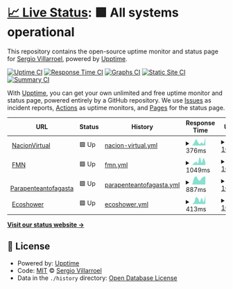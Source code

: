 # [📈 Live Status](https://nacionvirtualchile.github.io/WebMonitor): <!--live status--> **🟩 All systems operational**

This repository contains the open-source uptime monitor and status page for [Sergio Villarroel](nacionvirtual.cl), powered by [Upptime](https://github.com/upptime/upptime).

[![Uptime CI](https://github.com/nacionvirtualchile/WebMonitor/workflows/Uptime%20CI/badge.svg)](https://github.com/nacionvirtualchile/WebMonitor/actions?query=workflow%3A%22Uptime+CI%22)
[![Response Time CI](https://github.com/nacionvirtualchile/WebMonitor/workflows/Response%20Time%20CI/badge.svg)](https://github.com/nacionvirtualchile/WebMonitor/actions?query=workflow%3A%22Response+Time+CI%22)
[![Graphs CI](https://github.com/nacionvirtualchile/WebMonitor/workflows/Graphs%20CI/badge.svg)](https://github.com/nacionvirtualchile/WebMonitor/actions?query=workflow%3A%22Graphs+CI%22)
[![Static Site CI](https://github.com/nacionvirtualchile/WebMonitor/workflows/Static%20Site%20CI/badge.svg)](https://github.com/nacionvirtualchile/WebMonitor/actions?query=workflow%3A%22Static+Site+CI%22)
[![Summary CI](https://github.com/nacionvirtualchile/WebMonitor/workflows/Summary%20CI/badge.svg)](https://github.com/nacionvirtualchile/WebMonitor/actions?query=workflow%3A%22Summary+CI%22)

With [Upptime](https://upptime.js.org), you can get your own unlimited and free uptime monitor and status page, powered entirely by a GitHub repository. We use [Issues](https://github.com/nacionvirtualchile/WebMonitor/issues) as incident reports, [Actions](https://github.com/nacionvirtualchile/WebMonitor/actions) as uptime monitors, and [Pages](https://nacionvirtualchile.github.io/WebMonitor) for the status page.

<!--start: status pages-->
<!-- This summary is generated by Upptime (https://github.com/upptime/upptime) -->
<!-- Do not edit this manually, your changes will be overwritten -->
<!-- prettier-ignore -->
| URL | Status | History | Response Time | Uptime |
| --- | ------ | ------- | ------------- | ------ |
| <img alt="" src="https://icons.duckduckgo.com/ip3/www.nacionvirtual.cl.ico" height="13"> [NacionVirtual](https://www.nacionvirtual.cl) | 🟩 Up | [nacion-virtual.yml](https://github.com/nacionvirtualchile/WebMonitor/commits/HEAD/history/nacion-virtual.yml) | <details><summary><img alt="Response time graph" src="./graphs/nacion-virtual/response-time-week.png" height="20"> 376ms</summary><br><a href="https://nacionvirtualchile.github.io/webmonitor/history/nacion-virtual"><img alt="Response time 642" src="https://img.shields.io/endpoint?url=https%3A%2F%2Fraw.githubusercontent.com%2Fnacionvirtualchile%2FWebMonitor%2FHEAD%2Fapi%2Fnacion-virtual%2Fresponse-time.json"></a><br><a href="https://nacionvirtualchile.github.io/webmonitor/history/nacion-virtual"><img alt="24-hour response time 806" src="https://img.shields.io/endpoint?url=https%3A%2F%2Fraw.githubusercontent.com%2Fnacionvirtualchile%2FWebMonitor%2FHEAD%2Fapi%2Fnacion-virtual%2Fresponse-time-day.json"></a><br><a href="https://nacionvirtualchile.github.io/webmonitor/history/nacion-virtual"><img alt="7-day response time 376" src="https://img.shields.io/endpoint?url=https%3A%2F%2Fraw.githubusercontent.com%2Fnacionvirtualchile%2FWebMonitor%2FHEAD%2Fapi%2Fnacion-virtual%2Fresponse-time-week.json"></a><br><a href="https://nacionvirtualchile.github.io/webmonitor/history/nacion-virtual"><img alt="30-day response time 516" src="https://img.shields.io/endpoint?url=https%3A%2F%2Fraw.githubusercontent.com%2Fnacionvirtualchile%2FWebMonitor%2FHEAD%2Fapi%2Fnacion-virtual%2Fresponse-time-month.json"></a><br><a href="https://nacionvirtualchile.github.io/webmonitor/history/nacion-virtual"><img alt="1-year response time 642" src="https://img.shields.io/endpoint?url=https%3A%2F%2Fraw.githubusercontent.com%2Fnacionvirtualchile%2FWebMonitor%2FHEAD%2Fapi%2Fnacion-virtual%2Fresponse-time-year.json"></a></details> | <details><summary><a href="https://nacionvirtualchile.github.io/webmonitor/history/nacion-virtual">100.00%</a></summary><a href="https://nacionvirtualchile.github.io/webmonitor/history/nacion-virtual"><img alt="All-time uptime 98.12%" src="https://img.shields.io/endpoint?url=https%3A%2F%2Fraw.githubusercontent.com%2Fnacionvirtualchile%2FWebMonitor%2FHEAD%2Fapi%2Fnacion-virtual%2Fuptime.json"></a><br><a href="https://nacionvirtualchile.github.io/webmonitor/history/nacion-virtual"><img alt="24-hour uptime 100.00%" src="https://img.shields.io/endpoint?url=https%3A%2F%2Fraw.githubusercontent.com%2Fnacionvirtualchile%2FWebMonitor%2FHEAD%2Fapi%2Fnacion-virtual%2Fuptime-day.json"></a><br><a href="https://nacionvirtualchile.github.io/webmonitor/history/nacion-virtual"><img alt="7-day uptime 100.00%" src="https://img.shields.io/endpoint?url=https%3A%2F%2Fraw.githubusercontent.com%2Fnacionvirtualchile%2FWebMonitor%2FHEAD%2Fapi%2Fnacion-virtual%2Fuptime-week.json"></a><br><a href="https://nacionvirtualchile.github.io/webmonitor/history/nacion-virtual"><img alt="30-day uptime 100.00%" src="https://img.shields.io/endpoint?url=https%3A%2F%2Fraw.githubusercontent.com%2Fnacionvirtualchile%2FWebMonitor%2FHEAD%2Fapi%2Fnacion-virtual%2Fuptime-month.json"></a><br><a href="https://nacionvirtualchile.github.io/webmonitor/history/nacion-virtual"><img alt="1-year uptime 98.12%" src="https://img.shields.io/endpoint?url=https%3A%2F%2Fraw.githubusercontent.com%2Fnacionvirtualchile%2FWebMonitor%2FHEAD%2Fapi%2Fnacion-virtual%2Fuptime-year.json"></a></details>
| <img alt="" src="https://icons.duckduckgo.com/ip3/www.fmn.cl.ico" height="13"> [FMN](https://www.fmn.cl) | 🟩 Up | [fmn.yml](https://github.com/nacionvirtualchile/WebMonitor/commits/HEAD/history/fmn.yml) | <details><summary><img alt="Response time graph" src="./graphs/fmn/response-time-week.png" height="20"> 1049ms</summary><br><a href="https://nacionvirtualchile.github.io/webmonitor/history/fmn"><img alt="Response time 1289" src="https://img.shields.io/endpoint?url=https%3A%2F%2Fraw.githubusercontent.com%2Fnacionvirtualchile%2FWebMonitor%2FHEAD%2Fapi%2Ffmn%2Fresponse-time.json"></a><br><a href="https://nacionvirtualchile.github.io/webmonitor/history/fmn"><img alt="24-hour response time 722" src="https://img.shields.io/endpoint?url=https%3A%2F%2Fraw.githubusercontent.com%2Fnacionvirtualchile%2FWebMonitor%2FHEAD%2Fapi%2Ffmn%2Fresponse-time-day.json"></a><br><a href="https://nacionvirtualchile.github.io/webmonitor/history/fmn"><img alt="7-day response time 1049" src="https://img.shields.io/endpoint?url=https%3A%2F%2Fraw.githubusercontent.com%2Fnacionvirtualchile%2FWebMonitor%2FHEAD%2Fapi%2Ffmn%2Fresponse-time-week.json"></a><br><a href="https://nacionvirtualchile.github.io/webmonitor/history/fmn"><img alt="30-day response time 1243" src="https://img.shields.io/endpoint?url=https%3A%2F%2Fraw.githubusercontent.com%2Fnacionvirtualchile%2FWebMonitor%2FHEAD%2Fapi%2Ffmn%2Fresponse-time-month.json"></a><br><a href="https://nacionvirtualchile.github.io/webmonitor/history/fmn"><img alt="1-year response time 1289" src="https://img.shields.io/endpoint?url=https%3A%2F%2Fraw.githubusercontent.com%2Fnacionvirtualchile%2FWebMonitor%2FHEAD%2Fapi%2Ffmn%2Fresponse-time-year.json"></a></details> | <details><summary><a href="https://nacionvirtualchile.github.io/webmonitor/history/fmn">100.00%</a></summary><a href="https://nacionvirtualchile.github.io/webmonitor/history/fmn"><img alt="All-time uptime 97.93%" src="https://img.shields.io/endpoint?url=https%3A%2F%2Fraw.githubusercontent.com%2Fnacionvirtualchile%2FWebMonitor%2FHEAD%2Fapi%2Ffmn%2Fuptime.json"></a><br><a href="https://nacionvirtualchile.github.io/webmonitor/history/fmn"><img alt="24-hour uptime 100.00%" src="https://img.shields.io/endpoint?url=https%3A%2F%2Fraw.githubusercontent.com%2Fnacionvirtualchile%2FWebMonitor%2FHEAD%2Fapi%2Ffmn%2Fuptime-day.json"></a><br><a href="https://nacionvirtualchile.github.io/webmonitor/history/fmn"><img alt="7-day uptime 100.00%" src="https://img.shields.io/endpoint?url=https%3A%2F%2Fraw.githubusercontent.com%2Fnacionvirtualchile%2FWebMonitor%2FHEAD%2Fapi%2Ffmn%2Fuptime-week.json"></a><br><a href="https://nacionvirtualchile.github.io/webmonitor/history/fmn"><img alt="30-day uptime 98.49%" src="https://img.shields.io/endpoint?url=https%3A%2F%2Fraw.githubusercontent.com%2Fnacionvirtualchile%2FWebMonitor%2FHEAD%2Fapi%2Ffmn%2Fuptime-month.json"></a><br><a href="https://nacionvirtualchile.github.io/webmonitor/history/fmn"><img alt="1-year uptime 97.93%" src="https://img.shields.io/endpoint?url=https%3A%2F%2Fraw.githubusercontent.com%2Fnacionvirtualchile%2FWebMonitor%2FHEAD%2Fapi%2Ffmn%2Fuptime-year.json"></a></details>
| <img alt="" src="https://icons.duckduckgo.com/ip3/parapenteantofagasta.cl.ico" height="13"> [Parapenteantofagasta](https://parapenteantofagasta.cl) | 🟩 Up | [parapenteantofagasta.yml](https://github.com/nacionvirtualchile/WebMonitor/commits/HEAD/history/parapenteantofagasta.yml) | <details><summary><img alt="Response time graph" src="./graphs/parapenteantofagasta/response-time-week.png" height="20"> 887ms</summary><br><a href="https://nacionvirtualchile.github.io/webmonitor/history/parapenteantofagasta"><img alt="Response time 1109" src="https://img.shields.io/endpoint?url=https%3A%2F%2Fraw.githubusercontent.com%2Fnacionvirtualchile%2FWebMonitor%2FHEAD%2Fapi%2Fparapenteantofagasta%2Fresponse-time.json"></a><br><a href="https://nacionvirtualchile.github.io/webmonitor/history/parapenteantofagasta"><img alt="24-hour response time 1117" src="https://img.shields.io/endpoint?url=https%3A%2F%2Fraw.githubusercontent.com%2Fnacionvirtualchile%2FWebMonitor%2FHEAD%2Fapi%2Fparapenteantofagasta%2Fresponse-time-day.json"></a><br><a href="https://nacionvirtualchile.github.io/webmonitor/history/parapenteantofagasta"><img alt="7-day response time 887" src="https://img.shields.io/endpoint?url=https%3A%2F%2Fraw.githubusercontent.com%2Fnacionvirtualchile%2FWebMonitor%2FHEAD%2Fapi%2Fparapenteantofagasta%2Fresponse-time-week.json"></a><br><a href="https://nacionvirtualchile.github.io/webmonitor/history/parapenteantofagasta"><img alt="30-day response time 866" src="https://img.shields.io/endpoint?url=https%3A%2F%2Fraw.githubusercontent.com%2Fnacionvirtualchile%2FWebMonitor%2FHEAD%2Fapi%2Fparapenteantofagasta%2Fresponse-time-month.json"></a><br><a href="https://nacionvirtualchile.github.io/webmonitor/history/parapenteantofagasta"><img alt="1-year response time 1109" src="https://img.shields.io/endpoint?url=https%3A%2F%2Fraw.githubusercontent.com%2Fnacionvirtualchile%2FWebMonitor%2FHEAD%2Fapi%2Fparapenteantofagasta%2Fresponse-time-year.json"></a></details> | <details><summary><a href="https://nacionvirtualchile.github.io/webmonitor/history/parapenteantofagasta">100.00%</a></summary><a href="https://nacionvirtualchile.github.io/webmonitor/history/parapenteantofagasta"><img alt="All-time uptime 98.09%" src="https://img.shields.io/endpoint?url=https%3A%2F%2Fraw.githubusercontent.com%2Fnacionvirtualchile%2FWebMonitor%2FHEAD%2Fapi%2Fparapenteantofagasta%2Fuptime.json"></a><br><a href="https://nacionvirtualchile.github.io/webmonitor/history/parapenteantofagasta"><img alt="24-hour uptime 100.00%" src="https://img.shields.io/endpoint?url=https%3A%2F%2Fraw.githubusercontent.com%2Fnacionvirtualchile%2FWebMonitor%2FHEAD%2Fapi%2Fparapenteantofagasta%2Fuptime-day.json"></a><br><a href="https://nacionvirtualchile.github.io/webmonitor/history/parapenteantofagasta"><img alt="7-day uptime 100.00%" src="https://img.shields.io/endpoint?url=https%3A%2F%2Fraw.githubusercontent.com%2Fnacionvirtualchile%2FWebMonitor%2FHEAD%2Fapi%2Fparapenteantofagasta%2Fuptime-week.json"></a><br><a href="https://nacionvirtualchile.github.io/webmonitor/history/parapenteantofagasta"><img alt="30-day uptime 100.00%" src="https://img.shields.io/endpoint?url=https%3A%2F%2Fraw.githubusercontent.com%2Fnacionvirtualchile%2FWebMonitor%2FHEAD%2Fapi%2Fparapenteantofagasta%2Fuptime-month.json"></a><br><a href="https://nacionvirtualchile.github.io/webmonitor/history/parapenteantofagasta"><img alt="1-year uptime 98.09%" src="https://img.shields.io/endpoint?url=https%3A%2F%2Fraw.githubusercontent.com%2Fnacionvirtualchile%2FWebMonitor%2FHEAD%2Fapi%2Fparapenteantofagasta%2Fuptime-year.json"></a></details>
| <img alt="" src="https://icons.duckduckgo.com/ip3/ecoshower.cl.ico" height="13"> [Ecoshower](https://ecoshower.cl) | 🟩 Up | [ecoshower.yml](https://github.com/nacionvirtualchile/WebMonitor/commits/HEAD/history/ecoshower.yml) | <details><summary><img alt="Response time graph" src="./graphs/ecoshower/response-time-week.png" height="20"> 413ms</summary><br><a href="https://nacionvirtualchile.github.io/webmonitor/history/ecoshower"><img alt="Response time 3903" src="https://img.shields.io/endpoint?url=https%3A%2F%2Fraw.githubusercontent.com%2Fnacionvirtualchile%2FWebMonitor%2FHEAD%2Fapi%2Fecoshower%2Fresponse-time.json"></a><br><a href="https://nacionvirtualchile.github.io/webmonitor/history/ecoshower"><img alt="24-hour response time 726" src="https://img.shields.io/endpoint?url=https%3A%2F%2Fraw.githubusercontent.com%2Fnacionvirtualchile%2FWebMonitor%2FHEAD%2Fapi%2Fecoshower%2Fresponse-time-day.json"></a><br><a href="https://nacionvirtualchile.github.io/webmonitor/history/ecoshower"><img alt="7-day response time 413" src="https://img.shields.io/endpoint?url=https%3A%2F%2Fraw.githubusercontent.com%2Fnacionvirtualchile%2FWebMonitor%2FHEAD%2Fapi%2Fecoshower%2Fresponse-time-week.json"></a><br><a href="https://nacionvirtualchile.github.io/webmonitor/history/ecoshower"><img alt="30-day response time 406" src="https://img.shields.io/endpoint?url=https%3A%2F%2Fraw.githubusercontent.com%2Fnacionvirtualchile%2FWebMonitor%2FHEAD%2Fapi%2Fecoshower%2Fresponse-time-month.json"></a><br><a href="https://nacionvirtualchile.github.io/webmonitor/history/ecoshower"><img alt="1-year response time 3903" src="https://img.shields.io/endpoint?url=https%3A%2F%2Fraw.githubusercontent.com%2Fnacionvirtualchile%2FWebMonitor%2FHEAD%2Fapi%2Fecoshower%2Fresponse-time-year.json"></a></details> | <details><summary><a href="https://nacionvirtualchile.github.io/webmonitor/history/ecoshower">100.00%</a></summary><a href="https://nacionvirtualchile.github.io/webmonitor/history/ecoshower"><img alt="All-time uptime 98.35%" src="https://img.shields.io/endpoint?url=https%3A%2F%2Fraw.githubusercontent.com%2Fnacionvirtualchile%2FWebMonitor%2FHEAD%2Fapi%2Fecoshower%2Fuptime.json"></a><br><a href="https://nacionvirtualchile.github.io/webmonitor/history/ecoshower"><img alt="24-hour uptime 100.00%" src="https://img.shields.io/endpoint?url=https%3A%2F%2Fraw.githubusercontent.com%2Fnacionvirtualchile%2FWebMonitor%2FHEAD%2Fapi%2Fecoshower%2Fuptime-day.json"></a><br><a href="https://nacionvirtualchile.github.io/webmonitor/history/ecoshower"><img alt="7-day uptime 100.00%" src="https://img.shields.io/endpoint?url=https%3A%2F%2Fraw.githubusercontent.com%2Fnacionvirtualchile%2FWebMonitor%2FHEAD%2Fapi%2Fecoshower%2Fuptime-week.json"></a><br><a href="https://nacionvirtualchile.github.io/webmonitor/history/ecoshower"><img alt="30-day uptime 100.00%" src="https://img.shields.io/endpoint?url=https%3A%2F%2Fraw.githubusercontent.com%2Fnacionvirtualchile%2FWebMonitor%2FHEAD%2Fapi%2Fecoshower%2Fuptime-month.json"></a><br><a href="https://nacionvirtualchile.github.io/webmonitor/history/ecoshower"><img alt="1-year uptime 98.35%" src="https://img.shields.io/endpoint?url=https%3A%2F%2Fraw.githubusercontent.com%2Fnacionvirtualchile%2FWebMonitor%2FHEAD%2Fapi%2Fecoshower%2Fuptime-year.json"></a></details>

<!--end: status pages-->

[**Visit our status website →**](https://nacionvirtualchile.github.io/WebMonitor)

## 📄 License

- Powered by: [Upptime](https://github.com/upptime/upptime)
- Code: [MIT](./LICENSE) © [Sergio Villarroel](nacionvirtual.cl)
- Data in the `./history` directory: [Open Database License](https://opendatacommons.org/licenses/odbl/1-0/)

